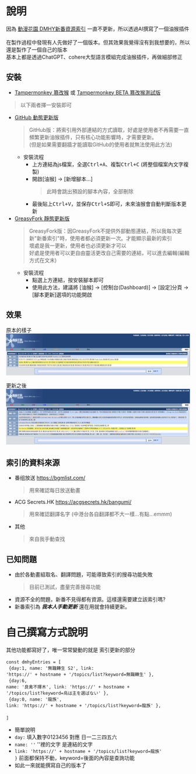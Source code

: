 # 說明
因為 [動漫花園 DMHY新番資源索引](https://share.dmhy.org/) 一直不更新，所以透過AI撰寫了一個油猴插件<br><br>
在製作過程中發現有人先做好了一個版本。但其效果我覺得沒有到我想要的，所以還是製作了一個自己的版本<br>
基本上都是透過ChatGPT、cohere大型語言模組完成油猴插件，再做細部修正<br>

## 安裝
- [Tampermonkey 篡改猴](https://chrome.google.com/webstore/detail/tampermonkey/dhdgffkkebhmkfjojejmpbldmpobfkfo) 或 [Tampermonkey BETA 篡改猴測試版](https://chrome.google.com/webstore/detail/tampermonkey-beta/gcalenpjmijncebpfijmoaglllgpjagf)
>以下兩者擇一安裝即可
- [GitHub 動態更新版](https://raw.githubusercontent.com/rinsaika/dmhy-/main/DMHY-ShinnBannGumi_Index.js)
  >GitHub版：將索引用外部連結的方式讀取，好處是使用者不再需要一直頻繁更新油猴插件，只有核心功能影響時，才需要更新。<br>(但是如果需要翻牆才能讀取GitHub的使用者就無法使用此方法)
  - 安裝流程
    - 上方連結為js檔案，全選<kbd>Ctrl+A</kbd>、複製<kbd>Ctrl+C</kbd> (將整個檔案內文字複製)
    - 開啟[油猴] → [新增腳本...]
      >此時會跳出預設的腳本內容，全部刪除
    - 最後貼上<kbd>Ctrl+V</kbd>，並保存<kbd>Ctrl+S</kbd>即可，未來油猴會自動判斷版本更新
- [GreasyFork 靜態更新版](https://greasyfork.org/zh-TW/scripts/493955-dmhy%E6%96%B0%E7%95%AA%E8%B3%87%E6%BA%90%E7%B4%A2%E5%BC%95-%E4%BF%AE%E6%AD%A3)
  >GreasyFork版：因GreasyFork不提供外部動態連結，所以我每次更新"新番索引"時，使用者都必須更新一次。才能顯示最新的索引<br>
  >壞處是我一更新，使用者也必須更新才可以<br>
  >好處是使用者可以更自由靈活更改自己需要的連結，可以進去編輯(編輯方式在文末)
  - 安裝流程
    - 點選上方連結，按<kbd>安裝腳本</kbd>即可
    - 使用此方法，建議將 [油猴] → [控制台(Dashboard)] →  [設定]分頁 → [腳本更新]選項的功能開啟
   

## 效果
原本的樣子
![](https://github.com/rinsaika/dmhy-/blob/main/%E5%8E%9F%E6%9C%AC.png)

更新之後
![](https://github.com/rinsaika/dmhy-/blob/main/%E6%9B%B4%E6%96%B0%E5%BE%8C.png)


## 索引的資料來源
* 番组放送 https://bgmlist.com/
  >用來確認每日放送動畫
* ACG Secrets.HK https://acgsecrets.hk/bangumi/
  >用來確認翻譯名字 (中港台各自翻譯都不大一樣...有點...emmm)
* 其他
  >來自我手動查找

## 已知問題
* 由於各動畫組取名、翻譯問題，可能導致索引的搜尋功能失敗
  >目前已測試，盡量完善搜尋功能
* 資源不全的問題，新番不見得都有資源。這樣還需要建立該索引嗎?
* 新番索引為 <b><i>我本人手動更新</i></b> 還在用就會持續更新。



# 自己撰寫方式說明
其他功能都寫好了，唯一常常變動的就是 索引更新的部分

<code>const dmhyEntries = [ <br>
{day:1, name: '無職轉生 S2', link: 'https://' + hostname + '/topics/list?keyword=無職轉生' },<br>
{day:6, name: '良禽不擇木', link: 'https://' + hostname + '/topics/list?keyword=烏は主を選ばない' },<br>
{day:0, name: '龍族', link: 'https://' + hostname + '/topics/list?keyword=龍族' },<br>
]</code>

- 簡單說明
- <code>day:</code> 填入數字0123456 對應 日一二三四五六
- <code>name: ''</code>  ''裡的文字 是連結的文字
- <code>link: 'https://' + hostname + '/topics/list?keyword=龍族' }</code> 前面都保持不動，keyword=後面的內容是查詢功能
- 如此一來就能撰寫自己的版本了
